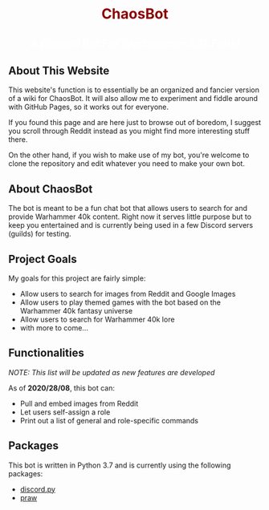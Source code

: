<html>
  <body>
      <center><h1 style ="color:DarkRed;"><b>ChaosBot</b></center></h1>
      <center><h2 style ="color:White;"><i>A Discord Bot For Warhammer 40k Fans!</i></center></h2>

  </body>
</html>

## About This Website

This website's function is to essentially be an organized and fancier version
of a wiki for ChaosBot.
It will also allow me to experiment and fiddle around with GitHub Pages, so
it works out for everyone.

If you found this page and are here just to browse out of boredom, I suggest
you scroll through Reddit instead as you might find more interesting
stuff there.

On the other hand, if you wish to make use of my bot, you're welcome to clone
the repository and edit whatever you need to make your own bot.

## About ChaosBot

The bot is meant to be a fun chat bot that allows users to search for and
provide Warhammer 40k content.
Right now it serves little purpose but to keep you entertained and is
currently being used in a few Discord servers (guilds) for testing.

## Project Goals

My goals for this project are fairly simple:

* Allow users to search for images from Reddit and Google Images
* Allow users to play themed games with the bot based on the Warhammer
40k fantasy universe
* Allow users to search for Warhammer 40k lore
* with more to come...

## Functionalities

*NOTE: This list will be updated as new features are developed*

As of **2020/28/08**, this bot can:

* Pull and embed images from Reddit
* Let users self-assign a role
* Print out a list of general and role-specific commands

## Packages

This bot is written in Python 3.7 and is currently using the following packages:

* [discord.py](https://discordpy.readthedocs.io/en/latest/index.html "Discord.py API Documentation")
* [praw](https://praw.readthedocs.io/en/latest/index.html "PRAW Documentation")
